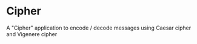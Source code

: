 # Cipher
A "Cipher" application to encode / decode messages using Caesar cipher and Vigenere cipher
